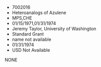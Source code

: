 * 7002016
* Heteroanalogs of Azulene
* MPS,CHE
* 01/15/1971,01/31/1974
* Jeremy Taylor, University of Washington
* Standard Grant
*   name not available
* 01/31/1974
* USD Not Available

NONE